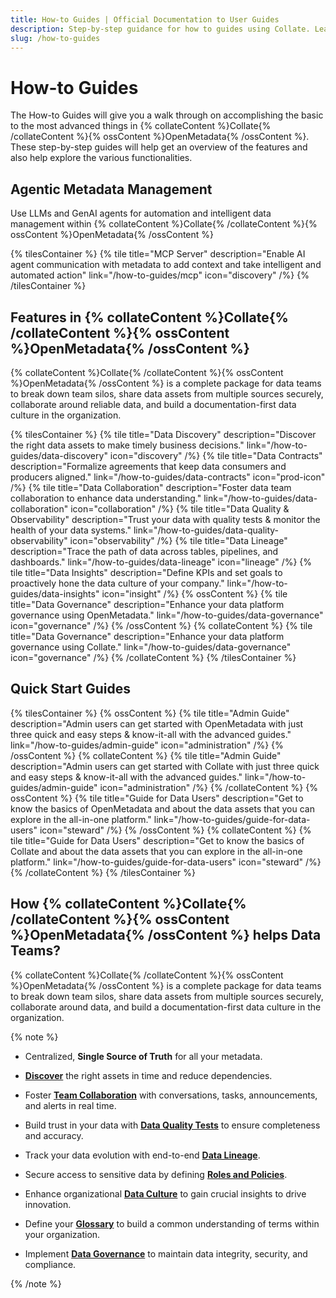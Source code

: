 ```yaml
---
title: How-to Guides | Official Documentation to User Guides
description: Step-by-step guidance for how to guides using Collate. Learn key actions, features, and best practices.
slug: /how-to-guides
---
```


# How-to Guides

The How-to Guides will give you a walk through on accomplishing the basic to the most advanced things in {% collateContent %}Collate{% /collateContent %}{% ossContent %}OpenMetadata{% /ossContent %}. These step-by-step guides will help get an overview of the features and also help explore the various functionalities.  

## Agentic Metadata Management
Use LLMs and GenAI agents for automation and intelligent data management within {% collateContent %}Collate{% /collateContent %}{% ossContent %}OpenMetadata{% /ossContent %}

{% tilesContainer %}
{% tile
    title="MCP Server"
    description="Enable AI agent communication with metadata to add context and take intelligent and automated action"
    link="/how-to-guides/mcp"
    icon="discovery"
/%}
{% /tilesContainer %}
## Features in {% collateContent %}Collate{% /collateContent %}{% ossContent %}OpenMetadata{% /ossContent %}

{% collateContent %}Collate{% /collateContent %}{% ossContent %}OpenMetadata{% /ossContent %} is a complete package for data teams to break down team silos, share data assets from multiple sources securely, collaborate around reliable data, and build a documentation-first data culture in the organization.

{% tilesContainer %}
{% tile
    title="Data Discovery"
    description="Discover the right data assets to make timely business decisions."
    link="/how-to-guides/data-discovery"
    icon="discovery"
/%}
{% tile
    title="Data Contracts"
    description="Formalize agreements that keep data consumers and producers aligned."
    link="/how-to-guides/data-contracts"
    icon="prod-icon"
/%}
{% tile
    title="Data Collaboration"
    description="Foster data team collaboration to enhance data understanding."
    link="/how-to-guides/data-collaboration"
    icon="collaboration"
/%}
{% tile
    title="Data Quality & Observability"
    description="Trust your data with quality tests & monitor the health of your data systems."
    link="/how-to-guides/data-quality-observability"
    icon="observability"
/%}
{% tile
    title="Data Lineage"
    description="Trace the path of data across tables, pipelines, and dashboards."
    link="/how-to-guides/data-lineage"
    icon="lineage"
/%}
{% tile
    title="Data Insights"
    description="Define KPIs and set goals to proactively hone the data culture of your company."
    link="/how-to-guides/data-insights"
    icon="insight"
/%}
{% ossContent %}
{% tile
    title="Data Governance"
    description="Enhance your data platform governance using OpenMetadata."
    link="/how-to-guides/data-governance"
    icon="governance"
/%}
{% /ossContent %}
{% collateContent %}
{% tile
    title="Data Governance"
    description="Enhance your data platform governance using Collate."
    link="/how-to-guides/data-governance"
    icon="governance"
/%}
{% /collateContent %}
{% /tilesContainer %}

## Quick Start Guides

{% tilesContainer %}
{% ossContent %}
{% tile
    title="Admin Guide"
    description="Admin users can get started with OpenMetadata with just three quick and easy steps & know-it-all with the advanced guides."
    link="/how-to-guides/admin-guide"
    icon="administration"
/%}
{% /ossContent %}
{% collateContent %}
{% tile
    title="Admin Guide"
    description="Admin users can get started with Collate with just three quick and easy steps & know-it-all with the advanced guides."
    link="/how-to-guides/admin-guide"
    icon="administration"
/%}
{% /collateContent %}
{% ossContent %}
{% tile
    title="Guide for Data Users"
    description="Get to know the basics of OpenMetadata and about the data assets that you can explore in the all-in-one platform."
    link="/how-to-guides/guide-for-data-users"
    icon="steward"
/%}
{% /ossContent %}
{% collateContent %}
{% tile
    title="Guide for Data Users"
    description="Get to know the basics of Collate and about the data assets that you can explore in the all-in-one platform."
    link="/how-to-guides/guide-for-data-users"
    icon="steward"
/%}
{% /collateContent %}
{% /tilesContainer %}

## How {% collateContent %}Collate{% /collateContent %}{% ossContent %}OpenMetadata{% /ossContent %} helps Data Teams?

{% collateContent %}Collate{% /collateContent %}{% ossContent %}OpenMetadata{% /ossContent %} is a complete package for data teams to break down team silos, share data assets from multiple sources securely, collaborate around data, and build a documentation-first data culture in the organization.

{% note %}

- Centralized, **Single Source of Truth** for all your metadata.

- **[Discover](/how-to-guides/data-discovery)** the right assets in time and reduce dependencies.

- Foster **[Team Collaboration](/how-to-guides/data-collaboration)** with conversations, tasks, announcements, and alerts in real time.

- Build trust in your data with **[Data Quality Tests](/how-to-guides/data-quality-observability)** to ensure completeness and accuracy.

- Track your data evolution with end-to-end **[Data Lineage](/how-to-guides/data-lineage)**.

- Secure access to sensitive data by defining **[Roles and Policies](/how-to-guides/admin-guide/roles-policies)**.

- Enhance organizational **[Data Culture](/how-to-guides/data-insights)** to gain crucial insights to drive innovation.

- Define your **[Glossary](/how-to-guides/data-governance/glossary)** to build a common understanding of terms within your organization.

- Implement **[Data Governance](/how-to-guides/data-governance)** to maintain data integrity, security, and compliance.

{% /note %}
